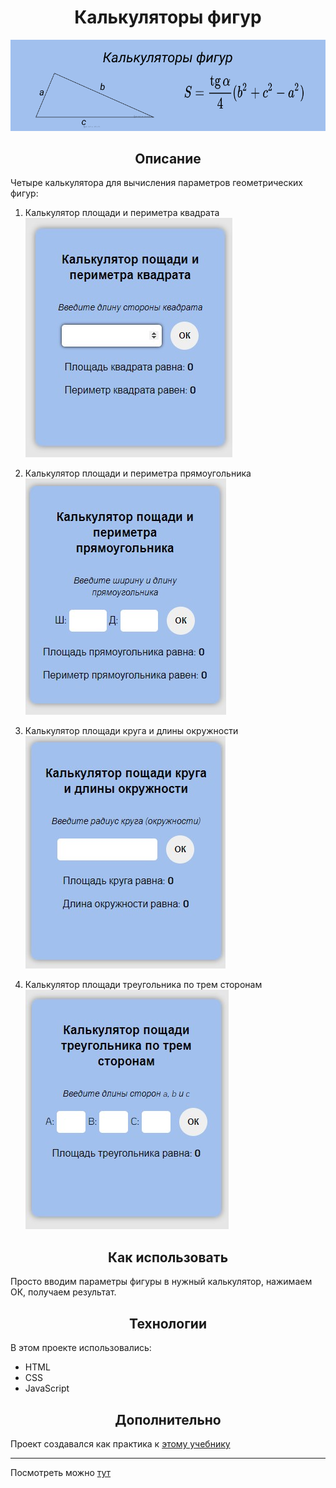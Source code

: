 <h1 align="center">Калькуляторы фигур</h1>

![Калькуляторы фигур](readme-img.png)

<h2 align="center">Описание</h2>

Четыре калькулятора для вычисления параметров геометрических фигур:

1. Калькулятор площади и периметра квадрата
![Калькулятор площади и периметра квадрата](screenshots/1.jpg)

2. Калькулятор площади и периметра прямоугольника
![Калькулятор площади и периметра прямоугольника](screenshots/2.jpg)

3. Калькулятор площади круга и длины окружности
![Калькулятор площади круга и длины окружности](screenshots/3.jpg)

4. Калькулятор площади треугольника по трем сторонам
![Калькулятор площади треугольника по трем сторонам](screenshots/4.jpg)

<h2 align="center">Как использовать</h2>

Просто вводим параметры фигуры в нужный калькулятор, нажимаем ОК, получаем результат.

<h2 align="center">Технологии</h2>

В этом проекте использовались: 
* HTML
* CSS
* JavaScript

<h2 align="center">Дополнительно</h2>

Проект создавался как практика к [этому учебнику](http://code.mu/ru/javascript/book/practice/)

***

Посмотреть можно [тут](https://natalielinen.github.io/calculators/)


